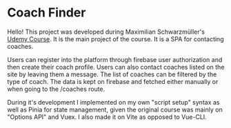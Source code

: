 # Coach Finder

Hello! This project was developed during Maximilian Schwarzmüller's [Udemy Course](https://www.udemy.com/course/vuejs-2-the-complete-guide/). It is the main project of the course. It is a SPA for contacting coaches.

Users can register into the platform through firebase user authorization and then create their coach profile. Users can also contact coaches listed on the site by leaving them a message. The list of coaches can be filtered by the type of coach. The data is kept on firebase and fetched either manually or when going to the /coaches route.

During it's development I implemented on my own "script setup" syntax as well as Pinia for state management, given the original course was mainly on "Options API" and Vuex. I also made it on Vite as opposed to Vue-CLI.
